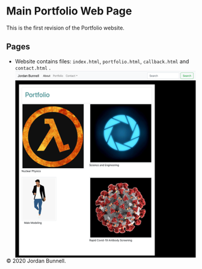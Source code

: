 # Main Portfolio Web Page

This is the first revision of the Portfolio website.  


## Pages

* Website contains files: `index.html`, `portfolio.html`, `callback.html` and `contact.html` .
<img src="screenshot.png"
     alt="Screenshot"
     style="float: left; margin-right: 10px;" />
     
© 2020 Jordan Bunnell.
